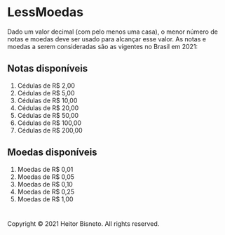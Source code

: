 # LessMoedas

Dado um valor decimal (com pelo menos uma casa), o menor número de notas e moedas deve ser usado para alcançar esse valor. As notas e moedas a serem consideradas são as vigentes no Brasil em 2021:

## Notas disponíveis

1. Cédulas de R$ 2,00
2. Cédulas de R$ 5,00
3. Cédulas de R$ 10,00
4. Cédulas de R$ 20,00
5. Cédulas de R$ 50,00
6. Cédulas de R$ 100,00
7. Cédulas de R$ 200,00

## Moedas disponíveis

1. Moedas de R$ 0,01
2. Moedas de R$ 0,05
3. Moedas de R$ 0,10
4. Moedas de R$ 0,25
5. Moedas de R$ 1,00

#

Copyright © 2021 Heitor Bisneto. All rights reserved.
